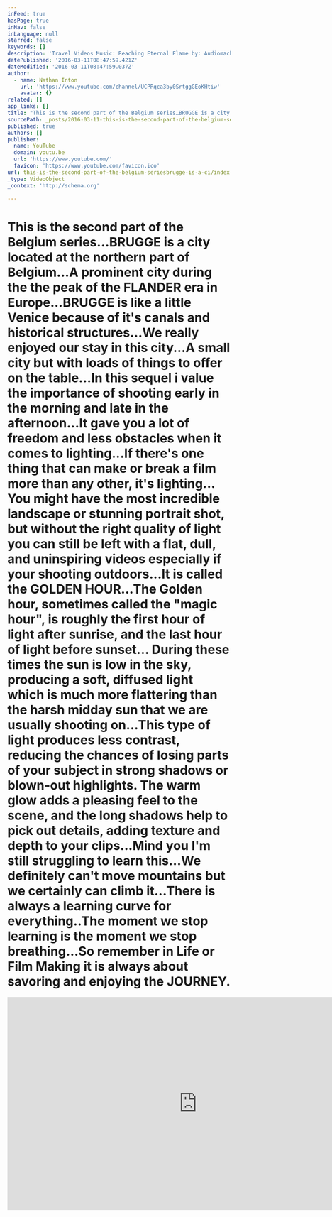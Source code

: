 ```yaml
---
inFeed: true
hasPage: true
inNav: false
inLanguage: null
starred: false
keywords: []
description: 'Travel Videos Music: Reaching Eternal Flame by: Audiomachine Additional Music: Breeze by Bulb'
datePublished: '2016-03-11T08:47:59.421Z'
dateModified: '2016-03-11T08:47:59.037Z'
author:
  - name: Nathan Inton
    url: 'https://www.youtube.com/channel/UCPRqca3by0SrtggGEoKHtiw'
    avatar: {}
related: []
app_links: []
title: "This is the second part of the Belgium series…BRUGGE is a city located at the northern part of Belgium…A prominent city during the the peak of the FLANDER era in Europe…BRUGGE is like a little Venice because of it’s canals and historical structures…We really enjoyed our stay in this city…A small city but with loads of things to offer on the table…In this sequel i value the importance of shooting early in the morning and late in the afternoon…It gave you a lot of freedom and less obstacles when it comes to lighting…If there's one thing that can make or break a film more than any other, it's lighting… You might have the most incredible landscape or stunning portrait shot, but without the right quality of light you can still be left with a flat, dull, and uninspiring videos especially if your shooting outdoors…It is called the GOLDEN HOUR…The Golden hour, sometimes called the \"magic hour\", is roughly the first hour of light after sunrise, and the last hour of light before sunset… During these times the sun is low in the sky, producing a soft, diffused light which is much more flattering than the harsh midday sun that we are usually shooting on…This type of light produces less contrast, reducing the chances of losing parts of your subject in strong shadows or blown-out highlights. The warm glow adds a pleasing feel to the scene, and the long shadows help to pick out details, adding texture and depth to your clips…Mind you I’m still struggling to learn this…We definitely can’t move mountains but we certainly can climb it…There is always a learning curve for everything..The moment we stop learning is the moment we stop breathing…So remember in Life or Film Making it is always about savoring and enjoying the JOURNEY."
sourcePath: _posts/2016-03-11-this-is-the-second-part-of-the-belgium-seriesbrugge-is-a-ci.md
published: true
authors: []
publisher:
  name: YouTube
  domain: youtu.be
  url: 'https://www.youtube.com/'
  favicon: 'https://www.youtube.com/favicon.ico'
url: this-is-the-second-part-of-the-belgium-seriesbrugge-is-a-ci/index.html
_type: VideoObject
_context: 'http://schema.org'

---
```

# This is the second part of the Belgium series...BRUGGE is a city located at the northern part of Belgium...A prominent city during the the peak of the FLANDER era in Europe...BRUGGE is like a little Venice because of it's canals and historical structures...We really enjoyed our stay in this city...A small city but with loads of things to offer on the table...In this sequel i value the importance of shooting early in the morning and late in the afternoon...It gave you a lot of freedom and less obstacles when it comes to lighting...If there's one thing that can make or break a film more than any other, it's lighting... You might have the most incredible landscape or stunning portrait shot, but without the right quality of light you can still be left with a flat, dull, and uninspiring videos especially if your shooting outdoors...It is called the GOLDEN HOUR...The Golden hour, sometimes called the "magic hour", is roughly the first hour of light after sunrise, and the last hour of light before sunset... During these times the sun is low in the sky, producing a soft, diffused light which is much more flattering than the harsh midday sun that we are usually shooting on...This type of light produces less contrast, reducing the chances of losing parts of your subject in strong shadows or blown-out highlights. The warm glow adds a pleasing feel to the scene, and the long shadows help to pick out details, adding texture and depth to your clips...Mind you I'm still struggling to learn this...We definitely can't move mountains but we certainly can climb it...There is always a learning curve for everything..The moment we stop learning is the moment we stop breathing...So remember in Life or Film Making it is always about savoring and enjoying the JOURNEY.

<iframe src="https://cdn.embedly.com/widgets/media.html?src=https%3A%2F%2Fwww.youtube.com%2Fembed%2FFIHjIqoPl5o%3Ffeature%3Doembed&amp;url=https%3A%2F%2Fwww.youtube.com%2Fwatch%3Fv%3DFIHjIqoPl5o%26feature%3Dyoutu.be&amp;image=https%3A%2F%2Fi.ytimg.com%2Fvi%2FFIHjIqoPl5o%2Fhqdefault.jpg&amp;key=b7d04c9b404c499eba89ee7072e1c4f7&amp;type=text%2Fhtml&amp;schema=youtube" width="854" height="480" scrolling="no" frameborder="0" allowfullscreen="allowfullscreen" style=""></iframe>